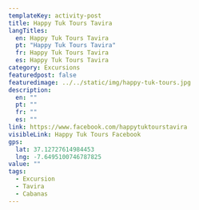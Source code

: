 ```yaml
---
templateKey: activity-post
title: Happy Tuk Tours Tavira
langTitles:
  en: Happy Tuk Tours Tavira
  pt: "Happy Tuk Tours Tavira"
  fr: Happy Tuk Tours Tavira
  es: Happy Tuk Tours Tavira
category: Excursions
featuredpost: false
featuredimage: ../../static/img/happy-tuk-tours.jpg
description: 
  en: ""
  pt: ""
  fr: ""
  es: ""
link: https://www.facebook.com/happytuktourstavira
visibleLink: Happy Tuk Tours Facebook
gps:
  lat: 37.12727614984453 
  lng: -7.6495100746787825
value: ""
tags:
  - Excursion
  - Tavira
  - Cabanas
---
```


